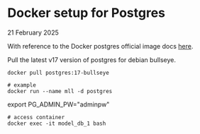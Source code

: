 # Docker setup for Postgres

21 February 2025

With reference to the Docker postgres official image docs
[here](https://www.docker.com/blog/how-to-use-the-postgres-docker-official-image/).

Pull the latest v17 version of postgres for debian bullseye.
```
docker pull postgres:17-bullseye
```

```
# example
docker run --name mll -d postgres
```

export PG_ADMIN_PW="adminpw"

```
# access container
docker exec -it model_db_1 bash
```
